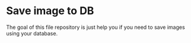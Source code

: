 # Save image to DB 

The goal of this file repository is just help you if you need to save images using your database. 